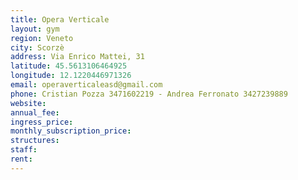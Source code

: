 ```yaml
---
title: Opera Verticale
layout: gym
region: Veneto
city: Scorzè
address: Via Enrico Mattei, 31 
latitude: 45.5613106464925
longitude: 12.1220446971326
email: operaverticaleasd@gmail.com
phone: Cristian Pozza 3471602219 - Andrea Ferronato 3427239889
website: 
annual_fee: 
ingress_price: 
monthly_subscription_price: 
structures: 
staff: 
rent: 
---
```


